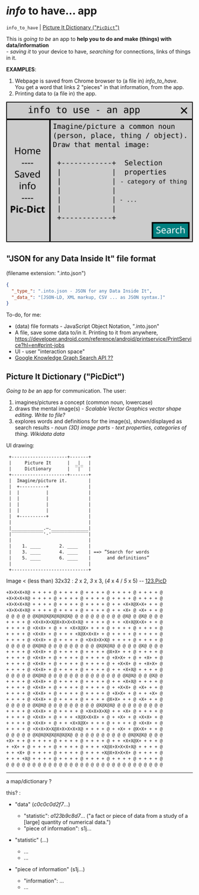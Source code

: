 # _info_ to have... app

`info_to_have` \| [Picture It Dictionary ("`PicDict`")](#picture-it-dictionary-picdict)

This is _going to be_ an app to **help you to do and make (things) with data/information**  
\- _saving it_ to your device to have, _searching_ for connections, links of things in it.

**EXAMPLES**:
1. Webpage is saved from Chrome browser to (a file in) _info_to_have_.  
   You get a word that links 2 "pieces" in that information, from the app.
2. Printing data to (a file in) the app.

[!["_info_ to have - an app" UI drawing](app-drawing-plain.svg)](app-drawing.svg)

## "JSON for any Data Inside It" file format
(filename extension: ".into.json")

```json
{
  "_type_": ".into.json - JSON for any Data Inside It",
  "_data_": "[JSON-LD, XML markup, CSV ... as JSON syntax.]"
}
```

To-do, for me:
 - (data) file formats - JavaScript Object Notation, ".into.json"
 - A file, save some data to/in it. Printing to it from anywhere, https://developer.android.com/reference/android/printservice/PrintService?hl=en#print-jobs
 - UI - user "interaction space"
 - [Google Knowledge Graph Search API ??](https://developers.google.com/knowledge-graph)

## Picture It Dictionary ("PicDict")

_Going to be_ an app for communication. The user:

1. imagines/pictures a concept (common noun, lowercase)
2. draws the mental image(s) - _Scalable Vector Graphics vector shape editing. Write to file?_
3. explores words and definitions for the image(s), shown/displayed as search results - _noun
 (3D) image parts - text properties, categories of thing. Wikidata data_

UI drawing:

```
 +---------------------+-------+
 |     Picture It      |  _|_  |
 |     Dictionary      |  ‾|‾  |
 +---------------------+-------+
 |  Imagine/picture it.        |
 |  +----------+               |
 |  |          |               |
 |  |          |               |
 |  |          |               |
 |  |          |               |
 |  +----------+               |
 |                             |
 |____________.–.______________|
 |‾‾‾‾‾‾‾‾‾‾‾‾'-'‾‾‾‾‾‾‾‾‾‾‾‾‾‾|
 |                             |
 |    1. ____       2. ____    |
 |    3. ____       4. ____    | ==> ”Search for words
 |    5. ____       6. ____    |      and definitions”
 |                             |
 +-----------------------------+
```

Image < (less than) 32x32 : *2* x 2, *3* x 3, (*4* x 4 / *5* x 5)
-- [123.PicD](123.PicD)

```
+X+X+X+X@ + + + + @ + + + + @ + + + + @ + + + + @ + + + + @
+X+X+X+X@ + + + + @ + + + + @ + + + + @ + + + + @ + + + + @
+X+X+X+X@ + + + + @ + + + + @ + + + + @ + + +X+X@X+X+ + + @
+X+X+X+X@ + + + + @ + + + + @ + + + + @ + + +X+ @ +X+ + + @
@ @ @ @ @ @X@X@X@X@X@X@X@ @ @ @ @ @ @ @ @ @ @X@ @ @X@ @ @ @
+ + + + @ +X+X+X+X@X+X+X+X+X@ + + + + @ + + +X+X@X+X+ + + @
+ + + + @ +X+X+ + @ + + +X+X@X+ + + + @ + + + + @ + + + + @
+ + + + @ +X+X+ + @ + + + +X@X+X+X+ + @ + + + + @ + + + + @
+ + + + @ +X+X+ + @ + + + + @ +X+X+X+X@ + + + + @ + + + + @
@ @ @ @ @ @X@X@ @ @ @ @ @ @ @ @ @ @X@X@X@ @ @ @ @ @X@ @ @ @
+ + + + @ +X+X+ + @ + + + + @ + + + + @X+X+ + + @ + + + + @
+ + + + @ +X+X+ + @ + + + + @ + + + + @ +X+X+ + @ + +X+ + @
+ + + + @ +X+X+ + @ + + + + @ + + + + @ + +X+X+ @ + +X+X+ @
+ + + + @ +X+X+ + @ + + + + @ + + + + @ + + +X+X@ + + + + @
@ @ @ @ @ @X@X@ @ @ @ @ @ @ @ @ @ @ @ @ @ @ @X@X@ @ @ @X@ @
+ + + + @ +X+X+ + @ + + + + @ + + + + @ + + +X+X@ + + + + @
+ + + + @ +X+X+ + @ + + + + @ + + + + @ + +X+X+ @ +X+ + + @
+ + + + @ +X+X+ + @ + + + + @ + + + + @ +X+X+ + @ + + +X+ @
+ + + + @ +X+X+ + @ + + + + @ + + + + @X+X+ + + @ +X+ + + @
@ @ @ @ @ @X@X@ @ @ @ @ @ @ @ @ @ @X@X@X@ @ @ @ @ @ @ @ @ @
+ + + + @ +X+X+ + @ + + + + @ +X+X+X+X@ + + +X+ @ + + + + @
+ + + + @ +X+X+ + @ + + + +X@X+X+X+ + @ + +X+ + @ +X+X+ + @
+ + + + @ +X+X+ + @ + + +X+X@X+ + + + @ + + + + @ +X+X+ + @
+ + + + @ +X+X+X+X@X+X+X+X+X@ + + + + @ + +X+ + @X+X+ + + @
@ @ @ @ @ @X@X@X@X@X@X@X@ @ @ @ @ @ @ @ @ @ @ @X@X@X@ @ @ @
+X+ + + @ + + + + @ + + + + @ + + + + @ + + +X+X@X+ + + + @
+ +X+ + @ + + + + @ + + + + @ + + + +X@X+X+X+X+X@ + + + + @
+ + +X+ @ + + + + @ + + + + @ + + + +X@X+X+X+X+ @ + + + + @
+ + + +X@ + + + + @ + + + + @ + + + + @ + + + + @ + + + + @
@ @ @ @ @ @ @ @ @ @ @ @ @ @ @ @ @ @ @ @ @ @ @ @ @ @ @ @ @ @
```

***

a map/dictionary ?

this? :
- "data" (*c0c0c0d2f7*...)
   - "statistic": *a123b9c8d7*... ("a fact or piece of data from a study of a \[large] quantity of numerical data.")
   - "piece of information": s1j...

 - "statistic" (...)
   - ...
   - ...

 - "piece of information" (s1j...)
   - "information": ...
   - ...
